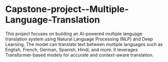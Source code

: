 # Capstone-project--Multiple-Language-Translation
This project focuses on building an AI-powered multiple language translation system using Natural Language Processing (NLP) and Deep Learning. The model can translate text between multiple languages such as English, French, German, Spanish, Hindi, and more. It leverages Transformer-based models for accurate and context-aware translation.
